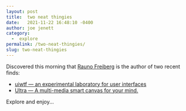 ```yaml
---
layout: post
title:  two neat thingies
date:   2021-11-22 16:48:10 -0400
author: joe jenett
category:
  -  explore
permalink: /two-neat-thingies/
slug: two-neat-thingies
---
```

<p>Discovered this morning that <a title="Rauno Freiberg" href="https://rauno.me/">Rauno Freiberg</a> is the author of two recent finds:</p>
<ul>
	<li><a title="uiwtf — an experimental laboratory for user interfaces" href="https://uiw.tf/">uiwtf — an experimental laboratory for user interfaces</a></li>
	<li><a title="Ultra — A multi-media smart canvas for your mind." href="https://ultra.tf/">Ultra — A multi-media smart canvas for your mind.</a></li>
</ul>
	<p>Explore and enjoy...</p>